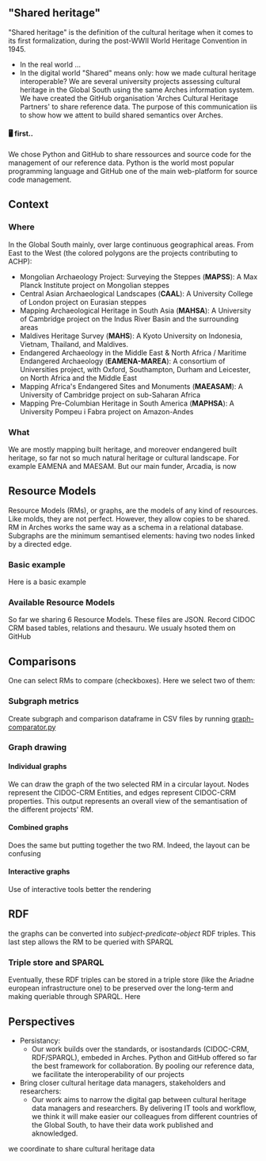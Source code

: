 ## "Shared heritage"

"Shared heritage" is the definition of the cultural heritage when it comes to its first formalization, during the post-WWII World Heritage Convention in 1945. 
- In the real world ... 
- In the digital world "Shared" means only: how we made cultural heritage interoperable?
We are several university projects assessing cultural heritage in the Global South using the same Arches information system. We have created the GitHub organisation 'Arches Cultural Heritage Partners' to share reference data. 
The purpose of this communication iis to show how we attent to build shared semantics over Arches.

#### 🖥️ first..

We chose Python and GitHub to share ressources and source code for the management of our reference data. Python is the world most popular programming language and GitHub one of the main web-platform for source code management. 

## Context

### Where

In the Global South mainly, over large continuous geographical areas. From East to the West (the colored polygons are the projects contributing to ACHP):
*   Mongolian Archaeology Project: Surveying the Steppes (**MAPSS**): A Max Planck Institute project on Mongolian steppes
*   Central Asian Archaeological Landscapes (**CAAL**): A University College of London project on Eurasian steppes
*   Mapping Archaeological Heritage in South Asia (**MAHSA**): A University of Cambridge project on the Indus River Basin and the surrounding areas
*   Maldives Heritage Survey (**MAHS**): A Kyoto University on Indonesia, Vietnam, Thailand, and Maldives.
*   Endangered Archaeology in the Middle East & North Africa / Maritime Endangered Archaeology (**EAMENA-MAREA**): A consortium of Universities project, with Oxford, Southampton, Durham and Leicester, on North Africa and the Middle East
*   Mapping Africa's Endangered Sites and Monuments (**MAEASAM**): A University of Cambridge project on sub-Saharan Africa
*   Mapping Pre-Columbian Heritage in South America (**MAPHSA**): A University Pompeu i Fabra project on Amazon-Andes

### What

We are mostly mapping built heritage, and moreover endangered built heritage, so far not so much natural heritage or cultural landscape. For example EAMENA and MAESAM. But our main funder, Arcadia, is now 

## Resource Models

Resource Models (RMs), or graphs, are the models of any kind of resources. Like molds, they are not perfect. However, they allow copies to be shared. RM in Arches works the same way as a schema in a relational database. Subgraphs are the minimum semantised elements: having two nodes linked by a directed edge.

### Basic example

Here is a basic example

### Available Resource Models

So far we sharing 6 Resource Models. These files are JSON. Record CIDOC CRM based tables, relations and thesauru. We usualy hsoted them on GitHub

## Comparisons

One can select RMs to compare (checkboxes). Here we select two of them:

### Subgraph metrics

Create subgraph and comparison dataframe in CSV files by running [graph-comparator.py](https://github.com/achp-project/cultural-heritage/blob/main/graph-parser/graph_comparator.py)

### Graph drawing

#### Individual graphs

We can draw the graph of the two selected RM in a circular layout. Nodes represent the CIDOC-CRM Entities, and edges represent CIDOC-CRM properties. This output represents an overall view of the semantisation of the different projects' RM.

#### Combined graphs

Does the same but putting together the two RM. Indeed, the layout can be confusing

#### Interactive graphs

Use of interactive tools better the rendering

## RDF

the graphs can be converted into *subject-predicate-object* RDF triples. This last step allows the RM to be queried with SPARQL

### Triple store and SPARQL

Eventually, these RDF triples can be stored in a triple store (like the Ariadne european infrastructure one) to be preserved over the long-term and making queriable through SPARQL. Here 

## Perspectives

* Persistancy:
	- Our work builds over the standards, or isostandards (CIDOC-CRM, RDF/SPARQL), embeded in Arches. Python and GitHub offered so far the best framework for collaboration. By pooling our reference data, we facilitate the interoperability of our projects
* Bring closer cultural heritage data managers, stakeholders and researchers:
	- Our work aims to narrow the digital gap between cultural heritage data managers and researchers. By delivering IT tools and workflow, we think it will make easier our colleagues from different countries of the Global South, to have their data work published and aknowledged.

we coordinate to share cultural heritage data